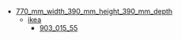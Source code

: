 * [770_mm_width_390_mm_height_390_mm_depth](770_mm_width_390_mm_height_390_mm_depth)
  * [ikea](770_mm_width_390_mm_height_390_mm_depth/ikea)
    * [903_015_55](770_mm_width_390_mm_height_390_mm_depth/ikea/903_015_55)
